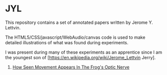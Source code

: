 # JYL

This repository contains a set of annotated papers written by Jerome Y. Lettvin.

The HTML5/CSS/javascript/WebAudio/canvas code is used to make
detailed illustrations of what was found during experiments.

I was present during many of these experiments as an apprentice
since I am the youngest son of
[https://en.wikipedia.org/wiki/Jerome_Lettvin Jerry].

1. <a href="http://rawgit.com/jlettvin/JYL/master/seen.movement.html">How Seen Movement Appears In The Frog's Optic Nerve</a>

